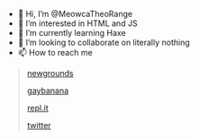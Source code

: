 - 👋 Hi, I’m @MeowcaTheoRange
- 👀 I’m interested in HTML and JS
- 🌱 I’m currently learning Haxe
- 💞️ I’m looking to collaborate on literally nothing
- 📫 How to reach me 

>[newgrounds](https://meowcatheorange.newgrounds.com)
>
>[gaybanana](https://gamebanana.com/members/2029036)
>
>[repl.it](https://repl.it/@MeowcaTheoRange)
>
>[twitter](https://twitter.com/TheoMelodio)
